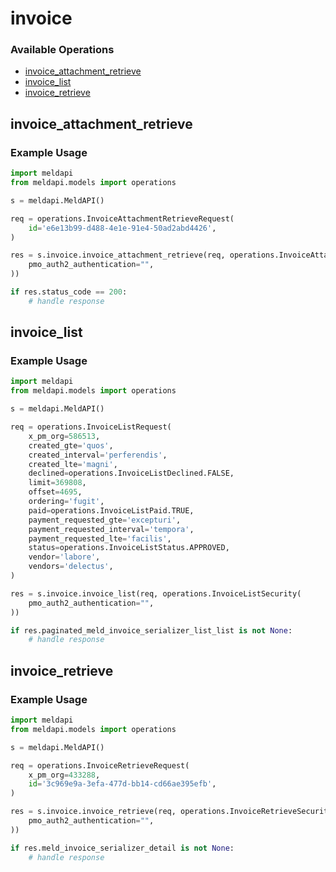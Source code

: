 # invoice

### Available Operations

* [invoice_attachment_retrieve](#invoice_attachment_retrieve)
* [invoice_list](#invoice_list)
* [invoice_retrieve](#invoice_retrieve)

## invoice_attachment_retrieve

### Example Usage

```python
import meldapi
from meldapi.models import operations

s = meldapi.MeldAPI()

req = operations.InvoiceAttachmentRetrieveRequest(
    id='e6e13b99-d488-4e1e-91e4-50ad2abd4426',
)

res = s.invoice.invoice_attachment_retrieve(req, operations.InvoiceAttachmentRetrieveSecurity(
    pmo_auth2_authentication="",
))

if res.status_code == 200:
    # handle response
```

## invoice_list

### Example Usage

```python
import meldapi
from meldapi.models import operations

s = meldapi.MeldAPI()

req = operations.InvoiceListRequest(
    x_pm_org=586513,
    created_gte='quos',
    created_interval='perferendis',
    created_lte='magni',
    declined=operations.InvoiceListDeclined.FALSE,
    limit=369808,
    offset=4695,
    ordering='fugit',
    paid=operations.InvoiceListPaid.TRUE,
    payment_requested_gte='excepturi',
    payment_requested_interval='tempora',
    payment_requested_lte='facilis',
    status=operations.InvoiceListStatus.APPROVED,
    vendor='labore',
    vendors='delectus',
)

res = s.invoice.invoice_list(req, operations.InvoiceListSecurity(
    pmo_auth2_authentication="",
))

if res.paginated_meld_invoice_serializer_list_list is not None:
    # handle response
```

## invoice_retrieve

### Example Usage

```python
import meldapi
from meldapi.models import operations

s = meldapi.MeldAPI()

req = operations.InvoiceRetrieveRequest(
    x_pm_org=433288,
    id='3c969e9a-3efa-477d-bb14-cd66ae395efb',
)

res = s.invoice.invoice_retrieve(req, operations.InvoiceRetrieveSecurity(
    pmo_auth2_authentication="",
))

if res.meld_invoice_serializer_detail is not None:
    # handle response
```
